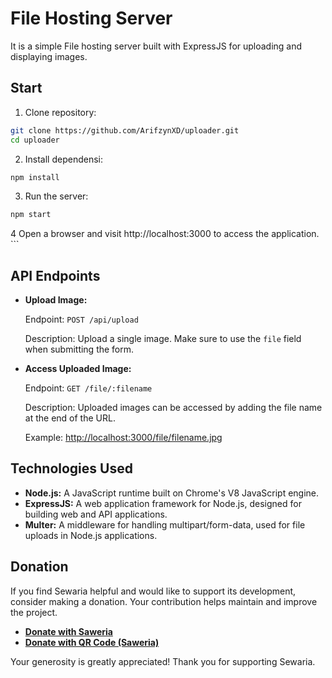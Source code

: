 # File Hosting Server

It is a simple File hosting server built with ExpressJS for uploading and displaying images.

## Start

1. Clone repository:

```bash
git clone https://github.com/ArifzynXD/uploader.git
cd uploader
```

2. Install dependensi:

```bash
npm install
```

3. Run the server:

```bash
npm start
```

4 Open a browser and visit http://localhost:3000 to access the application. ```

## API Endpoints

- **Upload Image:**

  Endpoint: `POST /api/upload`

  Description: Upload a single image. Make sure to use the `file` field when submitting the form.

- **Access Uploaded Image:**

  Endpoint: `GET /file/:filename`

  Description: Uploaded images can be accessed by adding the file name at the end of the URL.

  Example: [http://localhost:3000/file/filename.jpg](http://localhost:3000/file/filename.jpg)
  
## Technologies Used

- **Node.js:** A JavaScript runtime built on Chrome's V8 JavaScript engine.
- **ExpressJS:** A web application framework for Node.js, designed for building web and API applications.
- **Multer:** A middleware for handling multipart/form-data, used for file uploads in Node.js applications.

## Donation

If you find Sewaria helpful and would like to support its development, consider making a donation. Your contribution helps maintain and improve the project.

- **[Donate with Saweria](https://saweria.co/Arifzyn)**
- **[Donate with QR Code (Saweria)](https://shorturl.at/ACSWY)**

Your generosity is greatly appreciated! Thank you for supporting Sewaria.